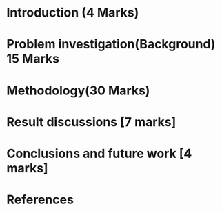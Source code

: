 # Introduction (4 Marks)



# Problem investigation(Background) 15 Marks



# Methodology(30 Marks)



# Result discussions [7 marks]



# Conclusions and future work [4 marks]



# References





